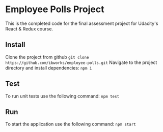# Employee Polls Project

This is the completed code for the final assessment project for Udacity's React & Redux course.

## Install
Clone the project from github
 `git clone https://github.com/ibworks/employee-polls.git`
Navigate to the project directory and install dependencies:
`npm i`
   
## Test
To run unit tests use the following command:
`npm test`

## Run
To start the application use the following command:
`npm start`